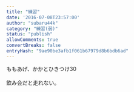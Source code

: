 ```yaml
---
title: "練習"
date: '2016-07-08T23:57:00'
author: "subaru44k"
category: "練習(弱)"
status: "publish"
allowComments: true
convertBreaks: false
entryHash: "9ae90be3afb1f061b67979d8b6bdb6ad"
---
```

ももあげ、かかとひきつけ30<br>
<br>
飲み会だと走れない。
